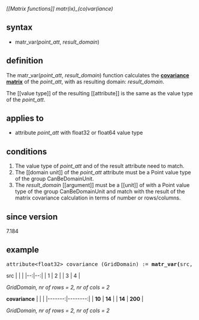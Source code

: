 *[[Matrix functions]] matr(ix)_(co)var(iance)*

## syntax

- matr_var(*point_att*, *result_domain*)

## definition

The matr_var(*point_att*, *result_domain*) function calculates the **[covariance matrix](https://en.wikipedia.org/wiki/Covariance_matrix)** of the *point_att*, with as resulting domain: *result_domain*.

The [[value type]] of the resulting [[attribute]] is the same as the value type of the *point_att*.

## applies to

- attribute *point_att* with float32 or float64 value type

## conditions

1. The value type of *point_att* and of the result attribute need to match.
2. The [[domain unit]] of the *point_att* attribute must be a Point value type of the group CanBeDomainUnit.
3. The *result_domain* [[argument]] must be a [[unit]] of with a Point value type of the group CanBeDomainUnit and match with the result of the matrix covariance calculation in terms of number or rows/columns.

## since version

7.184

## example

<pre>
attribute&lt;float32&gt; covariance (GridDomain) := <B>matr_var(</B>src, GridDomain<B>)</B>;
</pre>

src
|   |   |
|--:|--:|
| 1 | 2 |
| 3 | 4 |

*GridDomain, nr of rows = 2, nr of cols = 2*

 **covariance**
|        |         |
|-------:|--------:|
| **10** | **14**  |
| **14** | **200** |

*GridDomain, nr of rows = 2, nr of cols = 2*
